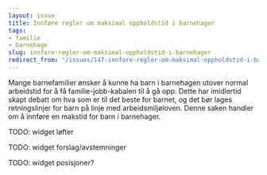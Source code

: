 ```yaml
---
layout: issue
title: Innføre regler om maksimal oppholdstid i barnehager
tags:
- familie
- barnehage
slug: innfore-regler-om-maksimal-oppholdstid-i-barnehager
redirect_from: "/issues/147-innfore-regler-om-maksimal-oppholdstid-i-barnehager"
---
```


Mange barnefamilier ønsker å kunne ha barn i barnehagen utover normal arbeidstid for å få familie-jobb-kabalen til å gå opp. Dette har imidlertid skapt debatt om hva som er til det beste for barnet, og det bør lages retningslinjer for  barn på linje med arbeidsmiljøloven. Denne saken handler om å innføre en makstid for barn i barnehager.

TODO: widget løfter

TODO: widget forslag/avstemninger

TODO: widget posisjoner?

